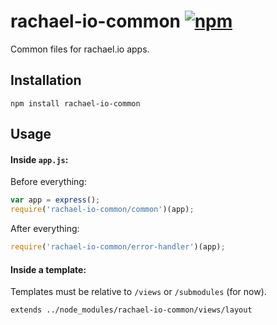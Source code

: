 # rachael-io-common [![npm](https://img.shields.io/npm/v/rachael-io-common.svg?maxAge=2592000)](https://www.npmjs.com/package/rachael-io-common)
Common files for rachael.io apps.

## Installation
```
npm install rachael-io-common
```

## Usage
#### Inside `app.js`:

Before everything:
```javascript
var app = express();
require('rachael-io-common/common')(app);
```

After everything:
```javascript
require('rachael-io-common/error-handler')(app);
```

#### Inside a template:
Templates must be relative to `/views` or `/submodules` (for now).
```
extends ../node_modules/rachael-io-common/views/layout
```
